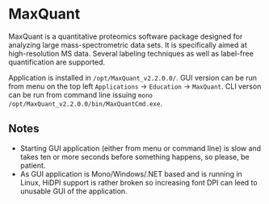 # MaxQuant

MaxQuant is a quantitative proteomics software package designed for analyzing large mass-spectrometric data sets. It is specifically aimed at high-resolution MS data. Several labeling techniques as well as label-free quantification are supported.

Application is installed in `/opt/MaxQuant_v2.2.0.0/`. GUI version can be run from menu on the top left `Applications` -> `Education` -> `MaxQuant`. CLI verson can be run from command line issuing `mono /opt/MaxQuant_v2.2.0.0/bin/MaxQuantCmd.exe`.

## Notes

* Starting GUI application (either from menu or command line) is slow and takes ten or more seconds before something happens, so please, be patient.
* As GUI application is Mono/Windows/.NET based and is running in Linux, HiDPI support is rather broken so increasing font DPI can leed to unusable GUI of the application.
